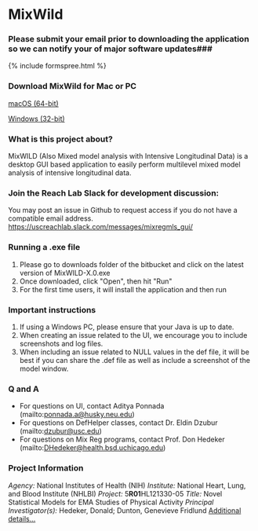 # MixWild #

### Please submit your email prior to downloading the application so we can notify your of major software updates###
{% include formspree.html %}

### Download MixWild for Mac or PC ###
[macOS (64-bit)](https://github.com/reach-lab/MixWildGUI/releases/download/v1.0-beta.1/MixWILD_macOS.zip)

[Windows (32-bit)](https://github.com/reach-lab/MixWildGUI/releases/download/v1.0-beta.1/MixWILD_Windows.exe)

### What is this project about? ###
MixWILD (Also Mixed model analysis with Intensive Longitudinal Data) is a desktop GUI based application to easily perform multilevel mixed model analysis of intensive longitudinal data.

### Join the Reach Lab Slack for development discussion: ###

You may post an issue in Github to request access if you do not have a compatible email address.
https://uscreachlab.slack.com/messages/mixregmls_gui/

### Running a .exe file ###
1. Please go to downloads folder of the bitbucket and click on the latest version of MixWILD-X.0.exe
2. Once downloaded, click "Open", then hit "Run"
3. For the first time users, it will install the application and then run

### Important instructions ###
1. If using a Windows PC, please ensure that your Java is up to date.
2. When creating an issue related to the UI, we encourage you to include screenshots and log files.
3. When including an issue related to NULL values in the def file, it will be best if you can share the .def file as well as include a screenshot of the model window.

### Q and A ###
- For questions on UI, contact Aditya Ponnada (mailto:ponnada.a@husky.neu.edu)
- For questions on DefHelper classes, contact Dr. Eldin Dzubur (mailto:dzubur@usc.edu)
- For questions on Mix Reg programs, contact Prof. Don Hedeker (mailto:DHedeker@health.bsd.uchicago.edu)

### Project Information ###
*Agency:* National Institutes of Health (NIH)
*Institute:* National Heart, Lung, and Blood Institute (NHLBI)
*Project:* 5**R01**HL121330-05
*Title:* Novel Statistical Models for EMA Studies of Physical Activity
*Principal Investigator(s):* Hedeker, Donald; Dunton, Genevieve Fridlund
[Additional details...](https://projectreporter.nih.gov/project_info_details.cfm?aid=9268804&icde=0)
